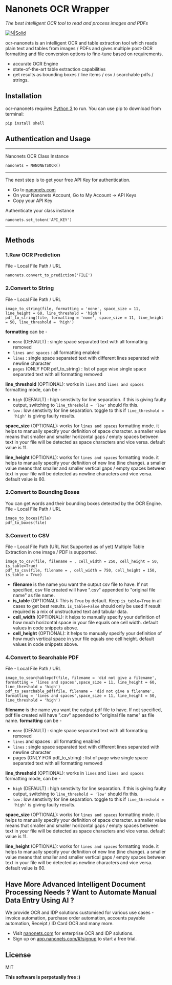 # Nanonets OCR Wrapper
_The best intelligent OCR tool to read and process images and PDFs_

[![N|Solid](https://i.postimg.cc/59ZZmyrt/Screenshot-2022-07-12-at-11-37-27-PM.png)](https://nanonets.com/?&utm_source=wrapper)


ocr-nanonets is an intelligent OCR and table extraction tool which reads plain text and tables from images / PDFs and gives multiple post-OCR formatting and file conversion options to fine-tune based on requirements.

- accurate OCR Engine
- state-of-the-art table extraction capabilities
- get results as bounding boxes / line items / csv / searchable pdfs / strings.

## Installation
ocr-nanonets requires [Python 3](https://www.python.org/downloads/) to run.
You can use pip to download from terminal:
```
pip install shell
```
## Authentication and Usage
****
Nanonets OCR Class Instance
```
nanonets = NANONETSOCR()
```
****
The next step is to get your free API Key for authentication.
- Go to [nanonets.com](https://app.nanonets.com/#/signup?&utm_source=wrapper)
- On your Nanonets Account, Go to My Account -> API Keys
- Copy your API Key 

Authenticate your class instance
```
nanonets.set_token('API_KEY')
```
****
## Methods
### 1.Raw OCR Prediction
File - Local File Path / URL
```
nanonets.convert_to_prediction('FILE')
```
### 2.Convert to String
File - Local File Path / URL
```
image_to_string(file, formatting = 'none', space_size = 11, line_height = 60, line_threshold = 'high')
pdf_to_string(file, formatting = 'none', space_size = 11, line_height = 50, line_threshold = 'high')
```
**formatting** can be - 
- ```none``` (DEFAULT) : single space separated text with all formatting removed
- ```lines and spaces``` : all formatting enabled
- ```lines``` : single space separated text with different lines separated with newline character 
- ```pages``` (ONLY FOR pdf_to_string) : list of page wise single space separated text with all formatting removed

**line_threshold** (OPTIONAL): works in ```lines``` and ```lines and spaces``` formatting mode, can be - 
- ```high``` (DEFAULT) : high senstivity for line separation. if this is giving faulty output, switching to ```line_threshold = 'low'``` should fix this.
- ```low``` : low senstivity for line separation. toggle to this if ```line_threshold = 'high'``` is giving faulty results.

**space_size** (OPTIONAL): works for ```lines and spaces``` formatting mode. it helps to manually specify your definition of space character. a smaller value means that smaller and smaller horizontal gaps / empty spaces between text in your file will be detected as space characters and vice versa. default value is 11.

**line_height** (OPTIONAL): works for ```lines and spaces``` formatting mode. it helps to manually specify your definition of new line (line change). a smaller value means that smaller and smaller vertical gaps / empty spaces between text in your file will be detected as newline characters and vice versa. default value is 60.

### 2.Convert to Bounding Boxes
You can get words and their bounding boxes detected by the OCR Engine.
File - Local File Path / URL
```
image_to_boxes(file)
pdf_to_boxes(file)
```

### 3.Convert to CSV
File - Local File Path (URL Not Supported as of yet)
Multiple Table Extraction in one image / PDF is supported.
```
image_to_csv(file, filename = , cell_width = 250, cell_height = 50, is_table=True)
pdf_to_csv(file, filename = , cell_width = 750, cell_height = 150, is_table = True)
```
- **filename** is the name you want the output csv file to have. If not specified, csv file created will have ".csv" appended to "original file name" as file name.
- **is_table** (OPTIONAL): This is ```True``` by default. Keep ```is_table=True``` in all cases to get best results. ```is_table=False``` should only be used if result required is a mix of unstructured text and tabular data.
- **cell_width** (OPTIONAL): it helps to manually specify your definition of how much horizontal space in your file equals one cell width. default values in code snippets above.
- **cell_height** (OPTIONAL): it helps to manually specify your definition of how much vertical space in your file equals one cell height. default values in code snippets above.

### 4.Convert to Searchable PDF
File - Local File Path / URL
```
image_to_searchablepdf(file, filename = 'did not give a filename', formatting = 'lines and spaces',space_size = 11, line_height = 60, line_threshold = 'high')
pdf_to_searchable_pdf(file, filename = 'did not give a filename', formatting = 'lines and spaces',space_size = 11, line_height = 50, line_threshold = 'high')
```
**filename** is the name you want the output pdf file to have. If not specified, pdf file created will have ".csv" appended to "original file name" as file name.
**formatting** can be - 
- ```none``` (DEFAULT) : single space separated text with all formatting removed
- ```lines``` and spaces : all formatting enabled
- ```lines``` : single space separated text with different lines separated with newline character 
- pages (ONLY FOR pdf_to_string) : list of page wise single space separated text with all formatting removed

**line_threshold** (OPTIONAL): works in ```lines``` and ```lines and spaces``` formatting mode, can be - 
- ```high``` (DEFAULT) : high senstivity for line separation. if this is giving faulty output, switching to ```line_threshold = 'low'``` should fix this.
- ```low``` : low senstivity for line separation. toggle to this if ```line_threshold = 'high'``` is giving faulty results.

**space_size** (OPTIONAL): works for ```lines and spaces``` formatting mode. it helps to manually specify your definition of space character. a smaller value means that smaller and smaller horizontal gaps / empty spaces between text in your file will be detected as space characters and vice versa. default value is 11.

**line_height** (OPTIONAL): works for ```lines and spaces``` formatting mode. it helps to manually specify your definition of new line (line change). a smaller value means that smaller and smaller vertical gaps / empty spaces between text in your file will be detected as newline characters and vice versa. default value is 60.

## Have More Advanced Intelligent Document Processing Needs ? Want to Automate Manual Data Entry Using AI ?
We provide OCR and IDP solutions customised for various use cases - invoice automation, purchase order automation, accounts payable automation, Receipt / ID Card OCR and many more.
- Visit [nanonets.com](https://nanonets.com/?&utm_source=wrapper) for enterprise OCR and IDP solutions.
- Sign up on [app.nanonets.com/#/signup](https://app.nanonets.com/#/signup?&utm_source=wrapper) to start a free trial.


## License

MIT

**This software is perpetually free :)**
